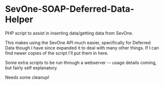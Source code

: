 # SevOne-SOAP-Deferred-Data-Helper
PHP script to assist in inserting data/getting data from SevOne.

This makes using the SevOne API much easier, specifically for
Deferred Data though I have since expanded it to deal with many
other things. If I can find newer copies of the script I'll put
them in here.

Some extra scripts to be run through a webserver -- usage
details coming, but fairly self explanatory.

Needs some cleanup!
